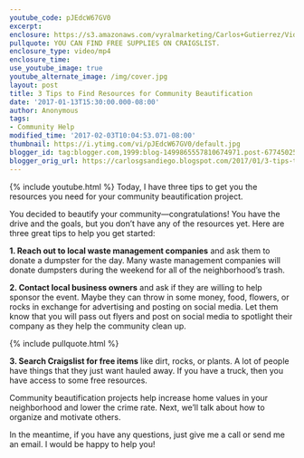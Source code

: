 ```yaml
---
youtube_code: pJEdcW67GV0
excerpt:
enclosure: https://s3.amazonaws.com/vyralmarketing/Carlos+Gutierrez/Video/San+Diego+Real+Estate+Agent-+3+Tips+to+Kick+Off+Your+Community+Beautification+Project.mp4
pullquote: YOU CAN FIND FREE SUPPLIES ON CRAIGSLIST.
enclosure_type: video/mp4
enclosure_time:
use_youtube_image: true
youtube_alternate_image: /img/cover.jpg
layout: post
title: 3 Tips to Find Resources for Community Beautification
date: '2017-01-13T15:30:00.000-08:00'
author: Anonymous
tags:
- Community Help
modified_time: '2017-02-03T10:04:53.071-08:00'
thumbnail: https://i.ytimg.com/vi/pJEdcW67GV0/default.jpg
blogger_id: tag:blogger.com,1999:blog-1499865557810674971.post-6774502596487730533
blogger_orig_url: https://carlosgsandiego.blogspot.com/2017/01/3-tips-to-kick-off-your-community.html
---
```

{% include youtube.html %}
Today, I have three tips to get you the resources you need for your community beautification project.

You decided to beautify your community—congratulations! You have the drive and the goals, but you don’t have any of the resources yet. Here are three great tips to help you get started:

 **1. Reach out to local waste management companies** and ask them to donate a dumpster for the day. Many waste management companies will donate dumpsters during the weekend for all of the neighborhood’s trash.

 **2. Contact local business owners** and ask if they are willing to help sponsor the event. Maybe they can throw in some money, food, flowers, or rocks in exchange for advertising and posting on social media. Let them know that you will pass out flyers and post on social media to spotlight their company as they help the community clean up.

{% include pullquote.html %}

**3. Search Craigslist for free items** like dirt, rocks, or plants. A lot of people have things that they just want hauled away. If you have a truck, then you have access to some free resources.

 Community beautification projects help increase home values in your neighborhood and lower the crime rate. Next, we’ll talk about how to organize and motivate others.

 In the meantime, if you have any questions, just give me a call or send me an email. I would be happy to help you!
